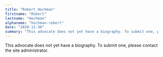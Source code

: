 ```yaml
---
title: "Robert Hochman"
firstname: "Robert"
lastname: "Hochman"
alphaname: "hochman-robert"
date: "2020-11-30"
summary: "This advocate does not yet have a biography. To submit one, please contact the site administrator."
---
```

This advocate does not yet have a biography. To submit one, please contact the site administrator.

